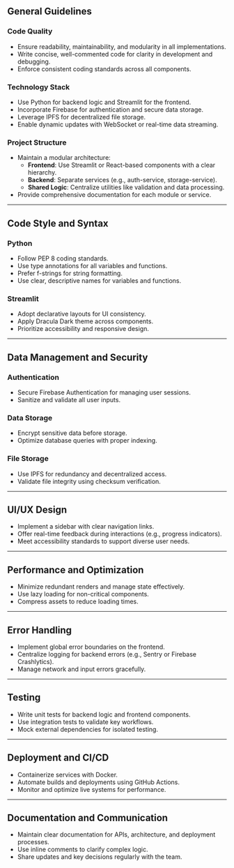 ## General Guidelines

### Code Quality
- Ensure readability, maintainability, and modularity in all implementations.
- Write concise, well-commented code for clarity in development and debugging.
- Enforce consistent coding standards across all components.

### Technology Stack
- Use Python for backend logic and Streamlit for the frontend.
- Incorporate Firebase for authentication and secure data storage.
- Leverage IPFS for decentralized file storage.
- Enable dynamic updates with WebSocket or real-time data streaming.

### Project Structure
- Maintain a modular architecture:
  - **Frontend**: Use Streamlit or React-based components with a clear hierarchy.
  - **Backend**: Separate services (e.g., auth-service, storage-service).
  - **Shared Logic**: Centralize utilities like validation and data processing.
- Provide comprehensive documentation for each module or service.

---

## Code Style and Syntax

### Python
- Follow PEP 8 coding standards.
- Use type annotations for all variables and functions.
- Prefer f-strings for string formatting.
- Use clear, descriptive names for variables and functions.

### Streamlit
- Adopt declarative layouts for UI consistency.
- Apply Dracula Dark theme across components.
- Prioritize accessibility and responsive design.

---

## Data Management and Security

### Authentication
- Secure Firebase Authentication for managing user sessions.
- Sanitize and validate all user inputs.

### Data Storage
- Encrypt sensitive data before storage.
- Optimize database queries with proper indexing.

### File Storage
- Use IPFS for redundancy and decentralized access.
- Validate file integrity using checksum verification.

---

## UI/UX Design
- Implement a sidebar with clear navigation links.
- Offer real-time feedback during interactions (e.g., progress indicators).
- Meet accessibility standards to support diverse user needs.

---

## Performance and Optimization
- Minimize redundant renders and manage state effectively.
- Use lazy loading for non-critical components.
- Compress assets to reduce loading times.

---

## Error Handling
- Implement global error boundaries on the frontend.
- Centralize logging for backend errors (e.g., Sentry or Firebase Crashlytics).
- Manage network and input errors gracefully.

---

## Testing
- Write unit tests for backend logic and frontend components.
- Use integration tests to validate key workflows.
- Mock external dependencies for isolated testing.

---

## Deployment and CI/CD
- Containerize services with Docker.
- Automate builds and deployments using GitHub Actions.
- Monitor and optimize live systems for performance.

---

## Documentation and Communication
- Maintain clear documentation for APIs, architecture, and deployment processes.
- Use inline comments to clarify complex logic.
- Share updates and key decisions regularly with the team.

